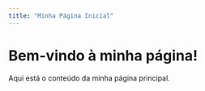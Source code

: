 ```yaml
---
title: "Minha Página Inicial"
---
```


# Bem-vindo à minha página!

Aqui está o conteúdo da minha página principal.
